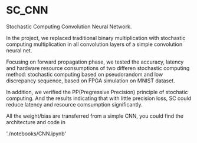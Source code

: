 # SC_CNN

Stochastic Computing Convolution Neural Network. 

In the project, we replaced traditional binary multiplication with stochastic computing multiplication in all convolution layers of a simple convolution neural net.

Focusing on forward propagation phase, we tested the accuracy, latency and hardware resource consumptions of two differen stochastic computing method: stochastic computing based on pseudorandom and low discrepancy sequence, based on FPGA simulation on MNIST dataset.

In addition, we verified the PP(Pregressive Precision) principle of stochatic computing. And the results indicating that with little precision loss, SC could reduce latency and resource comsumption significantly.

All the weight/bias are transferred from a simple CNN, you could find the architecture and code in 

'./notebooks/CNN.ipynb'
